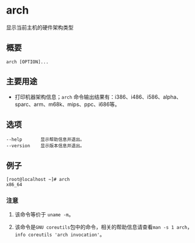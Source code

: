 arch
===

显示当前主机的硬件架构类型

## 概要

```shell
arch [OPTION]...
```

## 主要用途

- 打印机器架构信息；`arch` 命令输出结果有：i386、i486、i586、alpha、sparc、arm、m68k、mips、ppc、i686等。

## 选项

```shell
--help       显示帮助信息并退出。
--version    显示版本信息并退出。
```

## 例子

```shell
[root@localhost ~]# arch
x86_64
```

### 注意

1. 该命令等价于 `uname -m`。

2. 该命令是`GNU coreutils`包中的命令，相关的帮助信息请查看`man -s 1 arch`，`info coreutils 'arch invocation'`。
